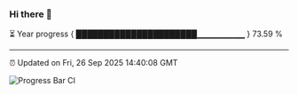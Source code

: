 ### Hi there 👋

⏳ Year progress { ██████████████████████▁▁▁▁▁▁▁▁ } 73.59 %

---

⏰ Updated on Fri, 26 Sep 2025 14:40:08 GMT

![Progress Bar CI](https://github.com/IshwaranRudhara/GIT-ACTION/workflows/Progress%20Bar%20CI/badge.svg)
